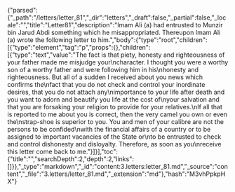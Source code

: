 {"parsed":{"_path":"/letters/letter_81","_dir":"letters","_draft":false,"_partial":false,"_locale":"","title":"Letter81","description":"Imam Ali (a) had entrusted to Munzir bin Jarud Abdi something which he misappropriated. Thereupon Imam Ali (a) wrote the following letter to him.","body":{"type":"root","children":[{"type":"element","tag":"p","props":{},"children":[{"type":"text","value":"The fact is that piety, honesty and righteousness of your father made me misjudge your\ncharacter. I thought you were a worthy son of a worthy father and were following him in his\nhonesty and righteousness. But all of a sudden I received about you news which confirms the\nfact that you do not check and control your inordinate desires, that you do not attach any\nimportance to your life after death and you want to adorn and beautify you life at the cost of\nyour salvation and that you are forsaking your religion to provide for your relatives.\nIf all that is reported to me about you is correct, then the very camel you own or even the\nstrap-shoe is superior to you. You and men of your calibre are not the persons to be confided\nwith the financial affairs of a country or to be assigned to important vacancies of the State or\nto be entrusted to check and control dishonesty and disloyalty. Therefore, as soon as you\nreceive this letter come back to me."}]}],"toc":{"title":"","searchDepth":2,"depth":2,"links":[]}},"_type":"markdown","_id":"content:3.letters:letter_81.md","_source":"content","_file":"3.letters/letter_81.md","_extension":"md"},"hash":"M3vhPpkpHX"}